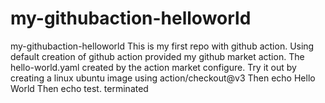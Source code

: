 # my-githubaction-helloworld
my-githubaction-helloworld
This is my first repo with github action.
Using default creation of github action provided my github market action.
The hello-world.yaml created by the action market configure.
Try it out by creating a linux ubuntu image
using action/checkout@v3
Then echo Hello World
Then echo test.
terminated
